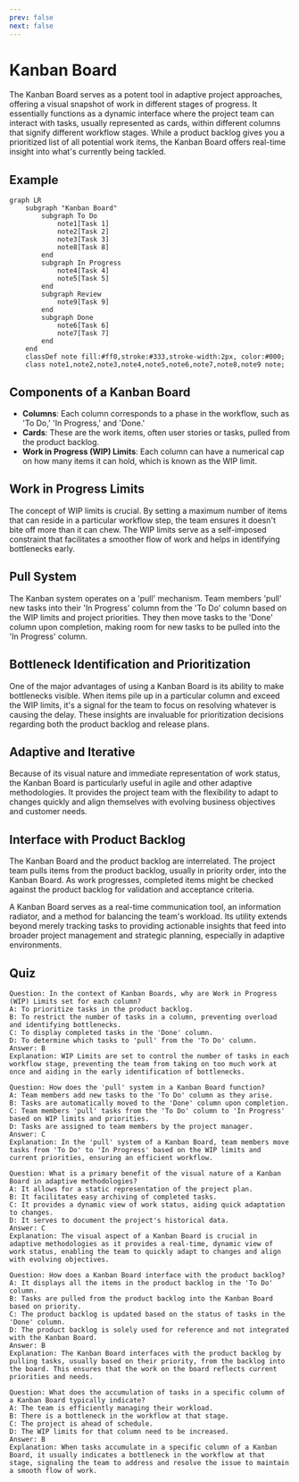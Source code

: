 ```yaml
---
prev: false
next: false
---
```


# Kanban Board

The Kanban Board serves as a potent tool in adaptive project approaches, offering a visual snapshot of work in different stages of progress. It essentially functions as a dynamic interface where the project team can interact with tasks, usually represented as cards, within different columns that signify different workflow stages. While a product backlog gives you a prioritized list of all potential work items, the Kanban Board offers real-time insight into what's currently being tackled.

## Example

```mermaid
graph LR
    subgraph "Kanban Board"
        subgraph To Do
            note1[Task 1]
            note2[Task 2]
            note3[Task 3]
            note8[Task 8]
        end
        subgraph In Progress
            note4[Task 4]
            note5[Task 5]
        end
        subgraph Review
            note9[Task 9]
        end
        subgraph Done
            note6[Task 6]
            note7[Task 7]
        end
    end
    classDef note fill:#ff0,stroke:#333,stroke-width:2px, color:#000;
    class note1,note2,note3,note4,note5,note6,note7,note8,note9 note;
```

## Components of a Kanban Board

- **Columns**: Each column corresponds to a phase in the workflow, such as 'To Do,' 'In Progress,' and 'Done.'
- **Cards**: These are the work items, often user stories or tasks, pulled from the product backlog.
- **Work in Progress (WIP) Limits**: Each column can have a numerical cap on how many items it can hold, which is known as the WIP limit.

## Work in Progress Limits

The concept of WIP limits is crucial. By setting a maximum number of items that can reside in a particular workflow step, the team ensures it doesn't bite off more than it can chew. The WIP limits serve as a self-imposed constraint that facilitates a smoother flow of work and helps in identifying bottlenecks early.

## Pull System

The Kanban system operates on a 'pull' mechanism. Team members 'pull' new tasks into their 'In Progress' column from the 'To Do' column based on the WIP limits and project priorities. They then move tasks to the 'Done' column upon completion, making room for new tasks to be pulled into the 'In Progress' column.

## Bottleneck Identification and Prioritization

One of the major advantages of using a Kanban Board is its ability to make bottlenecks visible. When items pile up in a particular column and exceed the WIP limits, it's a signal for the team to focus on resolving whatever is causing the delay. These insights are invaluable for prioritization decisions regarding both the product backlog and release plans.

## Adaptive and Iterative

Because of its visual nature and immediate representation of work status, the Kanban Board is particularly useful in agile and other adaptive methodologies. It provides the project team with the flexibility to adapt to changes quickly and align themselves with evolving business objectives and customer needs.

## Interface with Product Backlog

The Kanban Board and the product backlog are interrelated. The project team pulls items from the product backlog, usually in priority order, into the Kanban Board. As work progresses, completed items might be checked against the product backlog for validation and acceptance criteria.

A Kanban Board serves as a real-time communication tool, an information radiator, and a method for balancing the team's workload. Its utility extends beyond merely tracking tasks to providing actionable insights that feed into broader project management and strategic planning, especially in adaptive environments.

## Quiz

```quiz
Question: In the context of Kanban Boards, why are Work in Progress (WIP) Limits set for each column?
A: To prioritize tasks in the product backlog.
B: To restrict the number of tasks in a column, preventing overload and identifying bottlenecks.
C: To display completed tasks in the 'Done' column.
D: To determine which tasks to 'pull' from the 'To Do' column.
Answer: B
Explanation: WIP Limits are set to control the number of tasks in each workflow stage, preventing the team from taking on too much work at once and aiding in the early identification of bottlenecks.

Question: How does the 'pull' system in a Kanban Board function?
A: Team members add new tasks to the 'To Do' column as they arise.
B: Tasks are automatically moved to the 'Done' column upon completion.
C: Team members 'pull' tasks from the 'To Do' column to 'In Progress' based on WIP limits and priorities.
D: Tasks are assigned to team members by the project manager.
Answer: C
Explanation: In the 'pull' system of a Kanban Board, team members move tasks from 'To Do' to 'In Progress' based on the WIP limits and current priorities, ensuring an efficient workflow.

Question: What is a primary benefit of the visual nature of a Kanban Board in adaptive methodologies?
A: It allows for a static representation of the project plan.
B: It facilitates easy archiving of completed tasks.
C: It provides a dynamic view of work status, aiding quick adaptation to changes.
D: It serves to document the project's historical data.
Answer: C
Explanation: The visual aspect of a Kanban Board is crucial in adaptive methodologies as it provides a real-time, dynamic view of work status, enabling the team to quickly adapt to changes and align with evolving objectives.

Question: How does a Kanban Board interface with the product backlog?
A: It displays all the items in the product backlog in the 'To Do' column.
B: Tasks are pulled from the product backlog into the Kanban Board based on priority.
C: The product backlog is updated based on the status of tasks in the 'Done' column.
D: The product backlog is solely used for reference and not integrated with the Kanban Board.
Answer: B
Explanation: The Kanban Board interfaces with the product backlog by pulling tasks, usually based on their priority, from the backlog into the board. This ensures that the work on the board reflects current priorities and needs.

Question: What does the accumulation of tasks in a specific column of a Kanban Board typically indicate?
A: The team is efficiently managing their workload.
B: There is a bottleneck in the workflow at that stage.
C: The project is ahead of schedule.
D: The WIP limits for that column need to be increased.
Answer: B
Explanation: When tasks accumulate in a specific column of a Kanban Board, it usually indicates a bottleneck in the workflow at that stage, signaling the team to address and resolve the issue to maintain a smooth flow of work.
```
